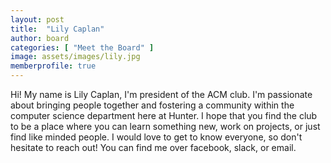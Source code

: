 ```yaml
---
layout: post
title:  "Lily Caplan"
author: board
categories: [ "Meet the Board" ]
image: assets/images/lily.jpg
memberprofile: true
---
```


Hi! My name is Lily Caplan, I'm president of the ACM club. I'm passionate about bringing people together and fostering a community within the computer science department here at Hunter. I hope that you find the club to be a place where you can learn something new, work on projects, or just find like minded people. I would love to get to know everyone, so don't hesitate to reach out! You can find me over facebook, slack, or email. 

